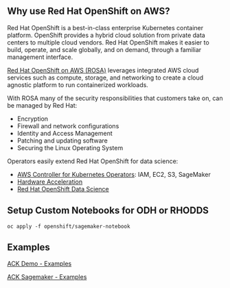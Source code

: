 ## Why use Red Hat OpenShift on AWS?

Red Hat OpenShift is a best-in-class enterprise Kubernetes container platform. 
OpenShift provides a hybrid cloud solution from private data centers to multiple cloud vendors. 
Red Hat OpenShift makes it easier to build, operate, and scale globally, and on demand, 
through a familiar management interface. 

[Red Hat OpenShift on AWS (ROSA)](https://aws.amazon.com/rosa/) leverages integrated 
AWS cloud services such as compute, storage, and networking to create a cloud agnostic 
platform to run containerized workloads.

With ROSA many of the security responsibilities that customers take on, can be managed by Red Hat:
  - Encryption
  - Firewall and network configurations
  - Identity and Access Management
  - Patching and updating software
  - Securing the Linux Operating System

Operators easily extend Red Hat OpenShift for data science:
- [AWS Controller for Kubernetes Operators](https://operatorhub.io/?provider=%5B%22Amazon%22%5D): IAM, EC2, S3, SageMaker
- [Hardware Acceleration](https://catalog.redhat.com/software/containers/nvidia/gpu-operator/5f9b0279ac3db90370a2128d)
- [Red Hat OpenShift Data Science](https://catalog.redhat.com/software/operators/detail/63b85b573112fe5a95ee9a3a)

## Setup Custom Notebooks for ODH or RHODDS

```
oc apply -f openshift/sagemaker-notebook
```

## Examples

[ACK Demo - Examples](openshift/ack-examples)

[ACK Sagemaker - Examples](https://github.com/aws-controllers-k8s/sagemaker-controller/tree/main/samples)